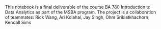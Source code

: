 This notebook is a final deliverable of the course BA 780 Introduction to Data Analytics as part of the MSBA program.
The project is a collaboration of teammates: Rick Wang, Ari Kolahal, Jay Singh, Ohm Srikiatkhachorn, Kendall Sims
